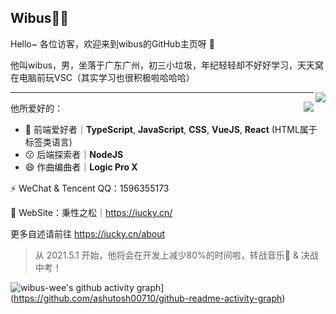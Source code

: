 ## Wibus👨‍💻
Hello~ 各位访客，欢迎来到wibus的GitHub主页呀 👋

他叫wibus，男，坐落于广东广州，初三小垃圾，年纪轻轻却不好好学习，天天窝在电脑前玩VSC（其实学习也很积极啦哈哈哈）


<img align="right" src="https://github-readme-streak-stats.herokuapp.com?user=wibus-wee" />
<hr />
<img align="right" src="https://github-readme-stats.vercel.app/api?username=wibus-wee&count_private=true&show_icons=true" />

他所爱好的：

- 🤔 前端爱好者｜**TypeScript**, **JavaScript**, **CSS**, **VueJS**, **React** (HTML属于标签类语言)
- 😗 后端探索者｜**NodeJS**
- 😄  作曲编曲者｜**Logic Pro X**

⚡ WeChat & Tencent QQ：1596355173

💬 WebSite：秉性之松｜https://iucky.cn/

更多自述请前往 https://iucky.cn/about

> 从 2021.5.1 开始，他将会在开发上减少80%的时间啦，转战音乐🎵 & 决战中考！

![wibus-wee's github activity graph](https://activity-graph.herokuapp.com/graph?username=wibus-wee)](https://github.com/ashutosh00710/github-readme-activity-graph)
